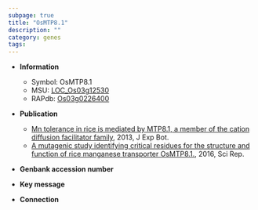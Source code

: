 ```yaml
---
subpage: true
title: "OsMTP8.1"
description: ""
category: genes
tags: 
---
```


* **Information**  
    + Symbol: OsMTP8.1  
    + MSU: [LOC_Os03g12530](http://rice.plantbiology.msu.edu/cgi-bin/ORF_infopage.cgi?orf=LOC_Os03g12530)  
    + RAPdb: [Os03g0226400](http://rapdb.dna.affrc.go.jp/viewer/gbrowse_details/irgsp1?name=Os03g0226400)  

* **Publication**  
    + [Mn tolerance in rice is mediated by MTP8.1, a member of the cation diffusion facilitator family](http://www.ncbi.nlm.nih.gov/pubmed?term=Mn+tolerance+in+rice+is+mediated+by+MTP8.1,+a+member+of+the+cation+diffusion+facilitator+family%5BTitle%5D), 2013, J Exp Bot.
    + [A mutagenic study identifying critical residues for the structure and function of rice manganese transporter OsMTP8.1.](http://www.ncbi.nlm.nih.gov/pubmed?term=A+mutagenic+study+identifying+critical+residues+for+the+structure+and+function+of+rice+manganese+transporter+OsMTP8.1.%5BTitle%5D), 2016, Sci Rep.

* **Genbank accession number**  

* **Key message**  

* **Connection**  



